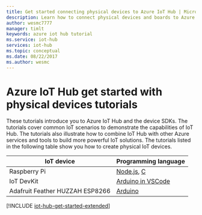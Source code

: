 ```yaml
---
title: Get started connecting physical devices to Azure IoT Hub | Microsoft Docs
description: Learn how to connect physical devices and boards to Azure IoT Hub. Your devices can send telemetry to IoT Hub and IoT Hub can monitor and manage your devices.
author: wesmc7777
manager: timlt
keywords: azure iot hub tutorial
ms.service: iot-hub
services: iot-hub
ms.topic: conceptual
ms.date: 08/22/2017
ms.author: wesmc
---
```


# Azure IoT Hub get started with physical devices tutorials

These tutorials introduce you to Azure IoT Hub and the device SDKs. The tutorials cover common IoT scenarios to demonstrate the capabilities of IoT Hub. The tutorials also illustrate how to combine IoT Hub with other Azure services and tools to build more powerful IoT solutions. The tutorials listed in the following table show you how to create physical IoT devices.

| IoT device                       | Programming language |
|---------------------------------|----------------------|
| Raspberry Pi                    | [Node.js][Pi_Nd], [C][Pi_C]  |
| IoT DevKit                      | [Arduino in VSCode][DevKit]     |
| Adafruit Feather HUZZAH ESP8266 | [Arduino][Hu_Ard]              |

[!INCLUDE [iot-hub-get-started-extended](../../includes/iot-hub-get-started-extended.md)]


[Pi_Nd]: iot-hub-raspberry-pi-kit-node-get-started.md
[Pi_C]: iot-hub-raspberry-pi-kit-c-get-started.md
[DevKit]: iot-hub-arduino-iot-devkit-az3166-get-started.md
[Hu_Ard]: iot-hub-arduino-huzzah-esp8266-get-started.md
